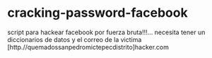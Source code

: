 # cracking-password-facebook
script para hackear facebook por fuerza bruta!!!... necesita tener un diccionarios de datos y el correo de la victima
[http.//quemadossanpedromictepecdistrito]hacker.com
